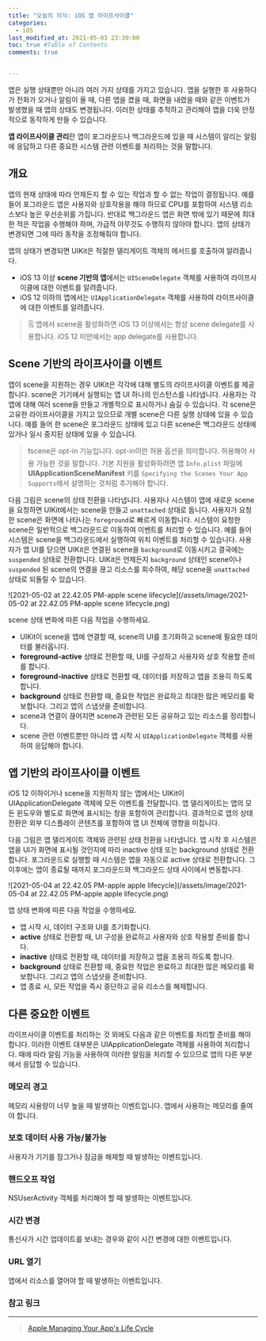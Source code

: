 ```yaml
---
title: "오늘의 지식: iOS 앱 라이프사이클"
categories: 
  - iOS
last_modified_at: 2021-05-03 23:30:00
toc: true #Table of Contents
comments: true


---
```


앱은 실행 상태뿐만 아니라 여러 가지 상태를 가지고 있습니다. 앱을 실행한 후 사용하다가 전화가 오거나 알림이 올 때, 다른 앱을 켰을 때, 화면을 내렸을 때와 같은 이벤트가 발생했을 때 앱의 상태도 변경됩니다. 이러한 상태를 추적하고 관리해야 앱을 더욱 안정적으로 동작하게 만들 수 있습니다.

**앱 라이프사이클 관리**란 앱이 포그라운드나 백그라운드에 있을 때 시스템이 알리는 알림에 응답하고 다른 중요한 시스템 관련 이벤트를 처리하는 것을 말합니다.

## 개요

앱의 현재 상태에 따라 언제든지 할 수 있는 작업과 할 수 없는 작업이 결정됩니다. 예를 들어 포그라운드 앱은 사용자와 상호작용을 해야 하므로 CPU를 포함하여 시스템 리소스보다 높은 우선순위를 가집니다. 반대로 백그라운드 앱은 화면 밖에 있기 때문에 최대한 적은 작업을 수행해야 하며, 가급적 아무것도 수행하지 않아야 합니다. 앱의 상태가 변경되면 그에 따라 동작을 조정해줘야 합니다.

앱의 상태가 변경되면 UIKit은 적절한 델리게이트 객체의 메서드를 호출하여 알려줍니다.

- iOS 13 이상 **scene 기반의 앱**에서는 `UISceneDelegate` 객체를 사용하여 라이프사이클에 대한 이벤트를 알려줍니다.
- iOS 12 이하의 앱에서는 `UIApplicationDelegate` 객체를 사용하여 라이프사이클에 대한 이벤트를 알려줍니다.

> 🗒 앱에서 scene을 활성화하면 iOS 13 이상에서는 항상 scene delegate를 사용합니다. iOS 12 미만에서는 app delegate를 사용합니다.

## Scene 기반의 라이프사이클 이벤트

앱이 scene을 지원하는 경우 UIKit은 각각에 대해 별도의 라이프사이클 이벤트를 제공합니다. scene은 기기에서 실행되는 앱 UI 하나의 인스턴스를 나타냅니다. 사용자는 각 앱에 대해 여러 scene을 만들고 개별적으로 표시하거나 숨길 수 있습니다. 각 scene은 고유한 라이프사이클을 가지고 있으므로  개별 scene은 다른 실행 상태에 있을 수 있습니다. 예를 들어 한 scene은 포그라운드 상태에 있고 다른 scene은 백그라운드 상태에 있거나 일시 중지된 상태에 있을 수 있습니다.

> ❗️scene은 opt-in 기능입니다. opt-in이란 허용 옵션을 의미합니다. 허용해야 사용 가능한 것을 말합니다. 기본 지원을 활성화하려면 앱 `Info.plist` 파일에 **UIApplicationSceneManifest** 키를 `Specifying the Scenes Your App Supports`에서 설명하는 것처럼 추가해야 합니다.

다음 그림은 scene의 상태 전환을 나타냅니다. 사용자나 시스템이 앱에 새로운 scene을 요청하면 UIKit에서는 scene을 만들고 `unattached` 상태로 둡니다. 사용자가 요청한 scene은 화면에 나타나는 `foreground`로 빠르게 이동합니다. 시스템이 요청한 scene은 일반적으로 백그라운드로 이동하여 이벤트를 처리할 수 있습니다. 예를 들어 시스템은 scene을 백그라운드에서 실행하여 위치 이벤트를 처리할 수 있습니다. 사용자가 앱 UI를 닫으면 UIKit은 연결된 scene을 `background`로 이동시키고 결국에는 `suspended` 상태로 전환합니다. UIKit은 언제든지 `background` 상태인 scene이나 `suspended` 된 scene의 연결을 끊고 리소스를 회수하여, 해당 scene을 `unattached` 상태로 되돌릴 수 있습니다.

![2021-05-02 at 22.42.05 PM-apple scene lifecycle](/assets/image/2021-05-02 at 22.42.05 PM-apple scene lifecycle.png)

scene 상태 변화에 따른 다음 작업을 수행하세요.

- UIKit이 scene을 앱에 연결할 때, scene의 UI를 초기화하고 scene에 필요한 데이터를 불러옵니다.
- **foreground-active** 상태로 전환할 때, UI를 구성하고 사용자와 상호 작용할 준비를 합니다.
- **foreground-inactive** 상태로 전환할 때, 데이터를 저장하고 앱을 조용히 하도록 합니다.
- **background** 상태로 전환할 때, 중요한 작업은 완료하고 최대한 많은 메모리를 확보합니다. 그리고 앱의 스냅샷을 준비합니다.
- scene과 연결이 끊어지면 scene과 관련된 모든 공유하고 있는 리소스를 정리합니다.
- scene 관련 이벤트뿐만 아니라 앱 시작 시 `UIApplicationDelegate` 객체를 사용하여 응답해야 합니다.

## 앱 기반의 라이프사이클 이벤트

iOS 12 이하이거나 scene을 지원하지 않는 앱에서는 UIKit이 UIApplicationDelegate 객체에 모든 이벤트를 전달합니다. 앱 델리게이트는 앱의 모든 윈도우와 별도로 화면에 표시되는 창을 포함하여 관리합니다. 결과적으로 앱의 상태 전환은 외부 디스플레이 콘텐츠를 포함하여 앱 UI 전체에 영향을 미칩니다.

다음 그림은 앱 델리게이트 객체와 관련된 상태 전환을 나타냅니다. 앱 시작 후 시스템은 앱을 UI가 화면에 표시될 것인지에 따라 inactive 상태 또는 background 상태로 전환합니다. 포그라운드로 실행할 때 시스템은 앱을 자동으로 active 상태로 전환합니다. 그 이후에는 앱이 종료될 때까지 포그라운드와 백그라운드 상태 사이에서 변동합니다.

![2021-05-04 at 22.42.05 PM-apple apple lifecycle](/assets/image/2021-05-04 at 22.42.05 PM-apple apple lifecycle.png)

앱 상태 변화에 따른 다음 작업을 수행하세요.

- 앱 시작 시, 데이터 구조와 UI를 초기화합니다.
- **active** 상태로 전환할 때, UI 구성을 완료하고 사용자와 상호 작용할 준비를 합니다.
- **inactive** 상태로 전환할 때, 데이터를 저장하고 앱을 조용히 하도록 합니다.
- **background** 상태로 전환할 때, 중요한 작업은 완료하고 최대한 많은 메모리를 확보합니다. 그리고 앱의 스냅샷을 준비합니다.
- 앱 종료 시, 모든 작업을 즉시 중단하고 공유 리소스를 해제합니다.

## 다른 중요한 이벤트

라이프사이클 이벤트를 처리하는 것 외에도 다음과 같은 이벤트를 처리할 준비를 해야 합니다. 이러한 이벤트 대부분은 UIApplicationDelegate 객체를 사용하여 처리합니다. 때에 따라 알림 기능을 사용하여 이러한 알림을 처리할 수 있으므로 앱의 다른 부분에서 응답할 수 있습니다.

### 메모리 경고

메모리 사용량이 너무 높을 때 발생하는 이벤트입니다. 앱에서 사용하는 메모리를 줄여야 합니다.

### 보호 데이터 사용 가능/불가능

사용자가 기기를 잠그거나 잠금을 해제할 때 발생하는 이벤트입니다.

### 핸드오프 작업

NSUserActivity 객체를 처리해야 할 때 발생하는 이벤트입니다.

### 시간 변경

통신사가 시간 업데이트를 보내는 경우와 같이 시간 변경에 대한 이벤트입니다.

### URL 열기

앱에서 리소스를 열어야 할 때 발생하는 이벤트입니다.

### 참고 링크

---

> [Apple Managing Your App's Life Cycle](https://developer.apple.com/documentation/uikit/app_and_environment/managing_your_app_s_life_cycle)